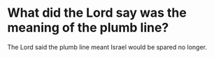 # What did the Lord say was the meaning of the plumb line?

The Lord said the plumb line meant Israel would be spared no longer.
